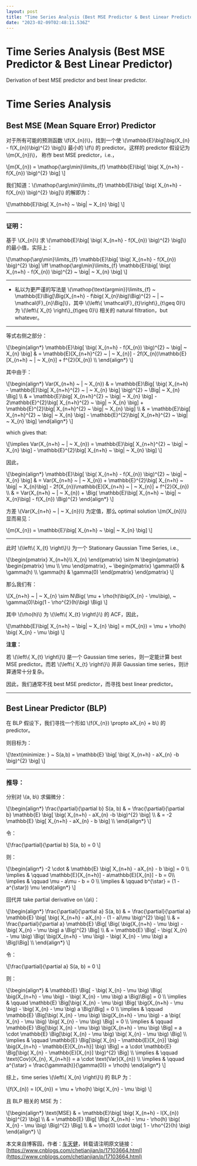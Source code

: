 ```yaml
---
layout: post
title: "Time Series Analysis (Best MSE Predictor & Best Linear Predictor)"
date: "2023-02-09T02:48:11.536Z"
---
```

Time Series Analysis (Best MSE Predictor & Best Linear Predictor)
=================================================================

Derivation of best MSE predictor and best linear predictor.

Time Series Analysis
====================

Best MSE (Mean Square Error) Predictor
--------------------------------------

对于所有可能的预测函数 \\(f(X\_{n})\\)，找到一个使 \\(\\mathbb{E}\\big\[\\big(X\_{n} - f(X\_{n})\\big)^{2} \\big\]\\) 最小的 \\(f\\) 的 predictor。这样的 predictor 假设记为 \\(m(X\_{n})\\)， 称作 best MSE predictor，i.e.，

\\\[m(X\_{n}) = \\mathop{\\arg\\min}\\limits\_{f} \\mathbb{E}\\big\[ \\big( X\_{n+h} - f(X\_{n}) \\big)^{2} \\big\] \\\]

我们知道：\\(\\mathop{\\arg\\min}\\limits\_{f} \\mathbb{E}\\big\[ \\big( X\_{n+h} - f(X\_{n}) \\big)^{2} \\big\]\\) 的解即为：

\\\[\\mathbb{E}\\big\[ X\_{n+h} ~ \\big| ~ X\_{n} \\big\] \\\]

  

* * *

  

### 证明：

基于 \\(X\_{n}\\) 求 \\(\\mathbb{E}\\big\[ \\big( X\_{n+h} - f(X\_{n}) \\big)^{2} \\big\]\\) 的最小值，实际上：

\\\[\\mathop{\\arg\\min}\\limits\_{f} \\mathbb{E}\\big\[ \\big( X\_{n+h} - f(X\_{n}) \\big)^{2} \\big\] \\iff \\mathop{\\arg\\min}\\limits\_{f} \\mathbb{E}\\big\[ \\big( X\_{n+h} - f(X\_{n}) \\big)^{2} ~ \\big| ~ X\_{n} \\big\] \\\]

* * *

*   私以为更严谨的写法是 \\(\\mathop{\\text{argmin}}\\limits\_{f} ~ \\mathbb{E}\\Big\[\\Big(X\_{n+h} - f\\big( X\_{n}\\big)\\Big)^{2} ~ | ~ \\mathcal{F}\_{n}\\Big\]\\)，其中 \\(\\left\\{ \\mathcal{F}\_{t}\\right\\}\_{t\\geq 0}\\) 为 \\(\\left\\{ X\_{t} \\right\\}\_{t\\geq 0}\\) 相关的 natural filtration，but whatever。

* * *

等式右侧之部分：

\\\[\\begin{align\*} \\mathbb{E}\\big\[ \\big( X\_{n+h} - f(X\_{n}) \\big)^{2} ~ \\big| ~ X\_{n} \\big\] & = \\mathbb{E}\[X\_{n+h}^{2} ~ | ~ X\_{n}\] - 2f(X\_{n})\\mathbb{E}\[X\_{n+h} ~ | ~ X\_{n}\] + f^{2}(X\_{n}) \\\\ \\end{align\*} \\\]

其中由于：

\\\[\\begin{align\*} Var(X\_{n+h} ~ | ~ X\_{n}) & = \\mathbb{E}\\Big\[ \\big( X\_{n+h} - \\mathbb{E}\\big\[ X\_{n+h}^{2} ~ | ~ X\_{n} \\big\] \\big)^{2} ~ \\Big| ~ X\_{n} \\Big\] \\\\ & = \\mathbb{E}\\big\[ X\_{n+h}^{2} ~ \\big| ~ X\_{n} \\big\] - 2\\mathbb{E}^{2}\\big\[ X\_{n+h}^{2} ~ \\big| ~ X\_{n} \\big\] + \\mathbb{E}^{2}\\big\[ X\_{n+h}^{2} ~ \\big| ~ X\_{n} \\big\] \\\\ & = \\mathbb{E}\\big\[ X\_{n+h}^{2} ~ \\big| ~ X\_{n} \\big\] - \\mathbb{E}^{2}\\big\[ X\_{n+h}^{2} ~ \\big| ~ X\_{n} \\big\] \\end{align\*} \\\]

which gives that:

\\\[\\implies Var(X\_{n+h} ~ | ~ X\_{n}) = \\mathbb{E}\\big\[ X\_{n+h}^{2} ~ \\big| ~ X\_{n} \\big\] - \\mathbb{E}^{2}\\big\[ X\_{n+h} ~ \\big| ~ X\_{n} \\big\] \\\]

因此，

\\\[\\begin{align\*} \\mathbb{E}\\big\[ \\big( X\_{n+h} - f(X\_{n}) \\big)^{2} ~ \\big| ~ X\_{n} \\big\] & = Var(X\_{n+h} ~ | ~ X\_{n}) + \\mathbb{E}^{2}\\big\[ X\_{n+h} ~ \\big| ~ X\_{n}\\big\] - 2f(X\_{n})\\mathbb{E}\[X\_{n+h} ~ | ~ X\_{n}\] + f^{2}(X\_{n}) \\\\ & = Var(X\_{n+h} ~ | ~ X\_{n}) + \\Big( \\mathbb{E}\\big\[ X\_{n+h} ~ \\big| ~ X\_{n}\\big\] - f(X\_{n}) \\Big)^{2} \\end{align\*} \\\]

方差 \\(Var(X\_{n+h} ~ | ~ X\_{n})\\) 为定值，那么 optimal solution \\(m(X\_{n})\\) 显而易见：

\\\[m(X\_{n}) = \\mathbb{E}\\big\[ X\_{n+h} ~ \\big| ~ X\_{n} \\big\] \\\]

  

* * *

  

此时 \\(\\left\\{ X\_{t} \\right\\}\\) 为一个 Stationary Gaussian Time Series, i.e.,

\\\[\\begin{pmatrix} X\_{n+h}\\\\ X\_{n} \\end{pmatrix} \\sim N \\begin{pmatrix} \\begin{pmatrix} \\mu \\\\ \\mu \\end{pmatrix}, ~ \\begin{pmatrix} \\gamma(0) & \\gamma(h) \\\\ \\gamma(h) & \\gamma(0) \\end{pmatrix} \\end{pmatrix} \\\]

那么我们有：

\\\[X\_{n+h} ~ | ~ X\_{n} \\sim N\\Big( \\mu + \\rho(h)\\big(X\_{n} - \\mu\\big), ~ \\gamma(0)\\big(1 - \\rho^{2}(h)\\big) \\Big) \\\]

其中 \\(\\rho(h)\\) 为 \\(\\left\\{ X\_{t} \\right\\}\\) 的 ACF，因此，

\\\[\\mathbb{E}\\big\[ X\_{n+h} ~ \\big| ~ X\_{n} \\big\] = m(X\_{n}) = \\mu + \\rho(h) \\big( X\_{n} - \\mu \\big) \\\]

**注意：**

若 \\(\\left\\{ X\_{t} \\right\\}\\) 是一个 Gaussian time series，则一定能计算 best MSE predictor。而若 \\(\\left\\{ X\_{t} \\right\\}\\) 并非 Gaussian time series，则计算通常十分复杂。

因此，我们通常不找 best MSE predictor，而寻找 best linear predictor。

  

* * *

  

Best Linear Predictor (BLP)
---------------------------

在 BLP 假设下，我们寻找一个形如 \\(f(X\_{n}) \\propto aX\_{n} + b\\) 的 predictor。

则目标为：

\\\[\\text{minimize: } ~ S(a,b) = \\mathbb{E} \\big\[ \\big( X\_{n+h} - aX\_{n} -b \\big)^{2} \\big\] \\\]

  

* * *

  

### 推导：

分别对 \\(a, b\\) 求偏微分：

\\\[\\begin{align\*} \\frac{\\partial}{\\partial b} S(a, b) & = \\frac{\\partial}{\\partial b} \\mathbb{E} \\big\[ \\big( X\_{n+h} - aX\_{n} -b \\big)^{2} \\big\] \\\\ & = -2 \\mathbb{E} \\big\[ X\_{n+h} - aX\_{n} - b \\big\] \\\\ \\end{align\*} \\\]

令：

\\\[\\frac{\\partial}{\\partial b} S(a, b) = 0 \\\]

则：

\\\[\\begin{align\*} -2 \\cdot & \\mathbb{E} \\big\[ X\_{n+h} - aX\_{n} - b \\big\] = 0 \\\\ \\implies & \\qquad \\mathbb{E}\[X\_{n+h}\] - a\\mathbb{E}\[X\_{n}\] - b = 0\\\\ \\implies & \\qquad \\mu - a\\mu - b = 0 \\\\ \\implies & \\qquad b^{\\star} = (1 - a^{\\star}) \\mu \\end{align\*} \\\]

回代并 take partial derivative on \\(a\\)：

\\\[\\begin{align\*} \\frac{\\partial}{\\partial a} S(a, b) & = \\frac{\\partial}{\\partial a} \\mathbb{E} \\big\[ \\big( X\_{n+h} - aX\_{n} - (1 - a)\\mu \\big)^{2} \\big\] \\\\ & = \\frac{\\partial}{\\partial a} \\mathbb{E} \\Big\[ \\Big( \\big(X\_{n+h} - \\mu \\big) - \\big( X\_{n} - \\mu \\big) a \\Big)^{2} \\Big\] \\\\ & = \\mathbb{E} \\Big\[ - \\big( X\_{n} - \\mu \\big) \\Big( \\big(X\_{n+h} - \\mu \\big) - \\big( X\_{n} - \\mu \\big) a \\Big)\\Big\] \\\\ \\end{align\*} \\\]

令：

\\\[\\frac{\\partial}{\\partial a} S(a, b) = 0 \\\]

则：

\\\[\\begin{align\*} & \\mathbb{E} \\Big\[ - \\big( X\_{n} - \\mu \\big) \\Big( \\big(X\_{n+h} - \\mu \\big) - \\big( X\_{n} - \\mu \\big) a \\Big)\\Big\] = 0 \\\\ \\implies & \\qquad \\mathbb{E} \\Big\[\\big( X\_{n} - \\mu \\big) \\Big( \\big(X\_{n+h} - \\mu \\big) - \\big( X\_{n} - \\mu \\big) a \\Big)\\Big\] = 0 \\\\ \\implies & \\qquad \\mathbb{E} \\Big\[\\big( X\_{n} - \\mu \\big) \\big(X\_{n+h} - \\mu \\big) - a \\big( X\_{n} - \\mu \\big) \\big( X\_{n} - \\mu \\big) \\Big\] = 0 \\\\ \\implies & \\qquad \\mathbb{E} \\Big\[\\big( X\_{n} - \\mu \\big) \\big(X\_{n+h} - \\mu \\big) \\Big\] = a \\cdot \\mathbb{E} \\Big\[\\big( X\_{n} - \\mu \\big) \\big( X\_{n} - \\mu \\big) \\Big\] \\\\ \\implies & \\qquad \\mathbb{E} \\Big\[\\big( X\_{n} - \\mathbb{E}\[X\_{n}\] \\big) \\big(X\_{n+h} - \\mathbb{E}\[X\_{n+h}\] \\big) \\Big\] = a \\cdot \\mathbb{E} \\Big\[\\big( X\_{n} - \\mathbb{E}\[X\_{n}\] \\big)^{2} \\Big\] \\\\ \\implies & \\qquad \\text{Cov}(X\_{n}, X\_{n+h}) = a \\cdot \\text{Var}(X\_{n}) \\\\ \\implies & \\qquad a^{\\star} = \\frac{\\gamma(h)}{\\gamma(0)} = \\rho(h) \\end{align\*} \\\]

综上，time series \\(\\left\\{ X\_{n} \\right\\}\\) 的 BLP 为：

\\\[f(X\_{n}) = l(X\_{n}) = \\mu + \\rho(h) \\big( X\_{n} - \\mu \\big) \\\]

且 BLP 相关的 MSE 为：

\\\[\\begin{align\*} \\text{MSE} & = \\mathbb{E}\\big\[ \\big( X\_{n+h} - l(X\_{n}) \\big)^{2} \\big\] \\\\ & = \\mathbb{E} \\Big\[ \\Big( X\_{n+h} - \\mu - \\rho(h) \\big( X\_{n} - \\mu \\big) \\Big)^{2} \\Big\] \\\\ & = \\rho(0) \\cdot \\big( 1 - \\rho^{2}(h) \\big) \\end{align\*} \\\]

本文来自博客园，作者：[车天健](https://www.cnblogs.com/chetianjian/)，转载请注明原文链接：[https://www.cnblogs.com/chetianjian/p/17103664.html](https://www.cnblogs.com/chetianjian/p/17103664.html)